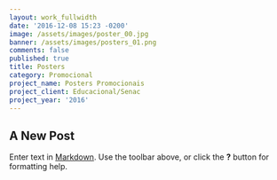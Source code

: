 ```yaml
---
layout: work_fullwidth
date: '2016-12-08 15:23 -0200'
image: /assets/images/poster_00.jpg
banner: /assets/images/posters_01.png
comments: false
published: true
title: Posters
category: Promocional
project_name: Posters Promocionais
project_client: Educacional/Senac
project_year: '2016'
---
```

## A New Post

Enter text in [Markdown](http://daringfireball.net/projects/markdown/). Use the toolbar above, or click the **?** button for formatting help.
